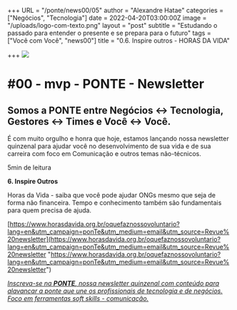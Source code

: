 +++
URL = "/ponte/news00/05"
author = "Alexandre Hatae"
categories = ["Negócios", "Tecnologia"]
date = 2022-04-20T03:00:00Z
image = "/uploads/logo-com-texto.png"
layout = "post"
subtitle = "Estudando o passado para entender o presente e se prepara para o futuro"
tags = ["Você com Você", "news00"]
title = "0.6. Inspire outros - HORAS DA VIDA"

+++
![](/uploads/logo-com-texto.png)

# #00 - mvp - PONTE - Newsletter

## Somos a PONTE entre Negócios ↔ Tecnologia, Gestores ↔ Times e Você ↔ Você.

É com muito orgulho e honra que hoje, estamos lançando nossa newsletter quinzenal para ajudar você no desenvolvimento de sua vida e de sua carreira com foco em Comunicação e outros temas não-técnicos.

5min de leitura

**6. Inspire Outros**

Horas da Vida - saiba que você pode ajudar ONGs mesmo que seja de forma não financeira. Tempo e conhecimento também são fundamentais para quem precisa de ajuda.

[https://www.horasdavida.org.br/oquefaznossovoluntario?lang=en&utm_campaign=ponTe&utm_medium=email&utm_source=Revue%20newsletter](https://www.horasdavida.org.br/oquefaznossovoluntario?lang=en&utm_campaign=ponTe&utm_medium=email&utm_source=Revue%20newsletter "https://www.horasdavida.org.br/oquefaznossovoluntario?lang=en&utm_campaign=ponTe&utm_medium=email&utm_source=Revue%20newsletter")

[_Inscreva-se na_ **_PONTE_**_, nossa newsletter quinzenal com conteúdo para alavancar a ponte que une os profissionais de tecnologia e de negócios. Foco em ferramentas soft skills - comunicação._](https://www.getrevue.co/profile/porquesim-org "Inscreva-se na PONTE")